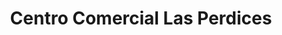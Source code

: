 ---
title: "Centro Comercial Las Perdices"
url: /penalolen/centro-comercial-las-perdices/
shop: Allgemein
---